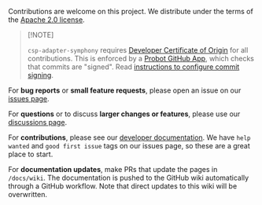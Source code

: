 Contributions are welcome on this project. We distribute under the terms of the [Apache 2.0 license](https://github.com/Point72/csp-adapter-symphony/blob/main/LICENSE).

> \[!NOTE\]
>
> `csp-adapter-symphony` requires [Developer Certificate of Origin](https://en.wikipedia.org/wiki/Developer_Certificate_of_Origin) for all contributions.
> This is enforced by a [Probot GitHub App](https://probot.github.io/apps/dco/), which checks that commits are "signed".
> Read [instructions to configure commit signing](Local-Development-Setup#configure-commit-signing).

For **bug reports** or **small feature requests**, please open an issue on our [issues page](https://github.com/Point72/csp-adapter-symphony/issues).

For **questions** or to discuss **larger changes or features**, please use our [discussions page](https://github.com/Point72/csp-adapter-symphony/discussions).

For **contributions**, please see our [developer documentation](Local-Development-Setup). We have `help wanted` and `good first issue` tags on our issues page, so these are a great place to start.

For **documentation updates**, make PRs that update the pages in `/docs/wiki`. The documentation is pushed to the GitHub wiki automatically through a GitHub workflow. Note that direct updates to this wiki will be overwritten.
